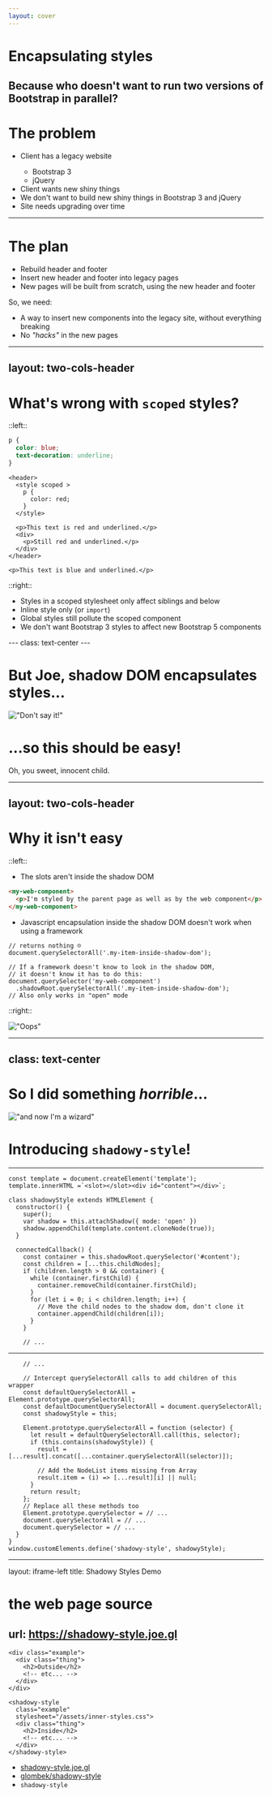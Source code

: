 ```yaml
---
layout: cover
---
```

# Encapsulating styles 
Because who doesn't want to run two versions of Bootstrap in parallel?
---

# The problem

<v-clicks depth="2">

- <mdi-bank />Client has a legacy website
  - <mdi-bootstrap />Bootstrap 3
  - <mdi-jquery />jQuery
- <mdi-creation-outline />Client wants new shiny things
- <mdi-emoticon-sad-outline />We don't want to build new shiny things in Bootstrap 3 and jQuery
- <mdi-arrow-up-bold-hexagon-outline />Site needs upgrading over time

</v-clicks>

<!--
  - Client has a legacy website using Bootstrap 3 and jQuery
  - But like many clients, they want new and shiny features
  - As developers, we don't like working with legacy tech to build new things
  - A rebuild is not on the horizon, so we need to drag this site into this decade one phase at a time
-->

---

# The plan

- Rebuild header and footer
- Insert new header and footer into legacy pages
- New pages will be built from scratch, using the new header and footer

So, we need:
- A way to insert new components into the legacy site, without everything breaking
- No *"hacks"* in the new pages


---
layout: two-cols-header
---

# What's wrong with `scoped` styles?

::left::

```css
p {
  color: blue;
  text-decoration: underline;
}
```

```html{0|14|2|2-6|8|8,10|8,10,14|all}
<header>
  <style scoped >
    p {
      color: red;
    }
  </style>

  <p>This text is red and underlined.</p>
  <div>
    <p>Still red and underlined.</p>
  </div>
</header>

<p>This text is blue and underlined.</p>
```

::right::

<v-clicks>

- <mdi-check /> Styles in a scoped stylesheet only affect siblings and below
- <mdi-close /> Inline style only (or `import`)
- <mdi-close /> Global styles still pollute the scoped component
- <mdi-close /> We don't want Bootstrap 3 styles to affect new Bootstrap 5 components
</v-clicks>
---
class: text-center
---

# But Joe, **shadow DOM** encapsulates styles...

<v-click>

<img src="/dont-say-it.webp" alt="&quot;Don't say it!&quot;" class="h-64 mx-auto"/>

</v-click>
<v-click>

# ...so this should be easy!

</v-click>
<v-click>

Oh, you sweet, innocent child.

</v-click>

---
layout: two-cols-header
---

# Why it isn't easy

::left::

- The slots aren't inside the shadow DOM

```html
<my-web-component>
  <p>I'm styled by the parent page as well as by the web component</p>
</my-web-component>
```
<v-click>

- Javascript encapsulation inside the shadow DOM doesn't work when using a framework

```js{1-2|4-7|8|all}
// returns nothing ☹️
document.querySelectorAll('.my-item-inside-shadow-dom');

// If a framework doesn't know to look in the shadow DOM,
// it doesn't know it has to do this:
document.querySelector('my-web-component')
  .shadowRoot.querySelectorAll('.my-item-inside-shadow-dom');
// Also only works in "open" mode
```

</v-click>

::right::
<v-click>

!["Oops"](oops.webp)

</v-click>

---
class: text-center
---

# So I did something _horrible_...

<v-clicks>

<p><img src="/now-im-a-wizard.webp" alt="&quot;and now I'm a wizard&quot;" class="h-64 mx-auto"/></p>

# Introducing **`shadowy-style`**!

</v-clicks>


---

```js{1-2|4-9|11|12-13|18-21}
const template = document.createElement('template');
template.innerHTML =`<slot></slot><div id="content"></div>`;

class shadowyStyle extends HTMLElement {
  constructor() {
    super();
    var shadow = this.attachShadow({ mode: 'open' })
    shadow.appendChild(template.content.cloneNode(true));
  }

  connectedCallback() {
    const container = this.shadowRoot.querySelector('#content');
    const children = [...this.childNodes];
    if (children.length > 0 && container) {
      while (container.firstChild) {
        container.removeChild(container.firstChild);
      }
      for (let i = 0; i < children.length; i++) {
        // Move the child nodes to the shadow dom, don't clone it
        container.appendChild(children[i]);
      }
    }

    // ...
```

---

```js{8-17|18-21|24}
    // ...

    // Intercept querySelectorAll calls to add children of this wrapper
    const defaultQuerySelectorAll = Element.prototype.querySelectorAll;
    const defaultDocumentQuerySelectorAll = document.querySelectorAll;
    const shadowyStyle = this;

    Element.prototype.querySelectorAll = function (selector) {
      let result = defaultQuerySelectorAll.call(this, selector);
      if (this.contains(shadowyStyle)) {
        result = [...result].concat([...container.querySelectorAll(selector)]);

        // Add the NodeList items missing from Array
        result.item = (i) => [...result][i] || null;
      }
      return result;
    };
    // Replace all these methods too
    Element.prototype.querySelector = // ...
    document.querySelectorAll = // ...
    document.querySelector = // ...
  }
}
window.customElements.define('shadowy-style', shadowyStyle);
```

---
layout: iframe-left
title: Shadowy Styles Demo
# the web page source
url: https://shadowy-style.joe.gl
---

```html{1-6|7-15|all|0}
<div class="example">
  <div class="thing">
    <h2>Outside</h2>
    <!-- etc... -->
  </div>
</div>

<shadowy-style
  class="example"
  stylesheet="/assets/inner-styles.css">
  <div class="thing">
    <h2>Inside</h2>
    <!-- etc... -->
  </div>
</shadowy-style>
```

- <mdi-link /> [shadowy-style.joe.gl](https://shadowy-style.joe.gl)
- <mdi-github /> [glombek/shadowy-style](https://github.com/glombek/shadowy-style)
- <mdi-npm /> `shadowy-style`
